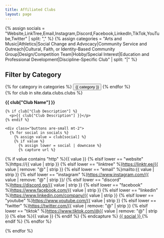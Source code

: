 ```yaml
---
title: Affiliated Clubs
layout: page
---
```


{% assign socials = "Website,LinkTree,Email,Instagram,Discord,Facebook,LinkedIn,TikTok,YouTube,Twitter" | split: "," %}
{% assign categories = "Arts and Music|Athletics|Social Change and Advocacy|Community Service and Outreach|Cultural, Faith, or Identity-Based Community Group|Design/Competition Team|Hobby/Special Interest|Education and Professional Development|Discipline-Specific Club" | split: "|" %}

<h2 class="vp-academic-text mb-3">Filter by Category</h2>
<div id="category-filters" class="buttons are-small mb-5">
  {% for category in categories %}
    <button class="button is-light category-button" data-category="{{ category | strip }}">{{ category }}</button>
  {% endfor %}
</div>

<div id="clubs-container">
  {% for club in site.data.clubs.clubs %}
  <div class="box club-box" data-category="{{ club.Category }}">
    <p>
      <b class="vp-academic-text">{{ club["Club Name"] }}</b><br>
    </p>

    {% if club["Club Description"] %}
      <p>{{ club["Club Description"] }}</p>
    {% endif %}

    <div class="buttons are-small mt-2">
      {% for social in socials %}
        {% assign value = club[social] %}
        {% if value %}
          {% assign lower = social | downcase %}
          {% capture url %}
{% if value contains "http" %}{{ value }}
{% elsif lower == "website" %}https://{{ value | strip }}
{% elsif lower == "linktree" %}https://linktr.ee/{{ value | remove: "@" | strip }}
{% elsif lower == "email" %}mailto:{{ value | strip }}
{% elsif lower == "instagram" %}https://www.instagram.com/{{ value | remove: "@" | strip }}/
{% elsif lower == "discord" %}https://discord.gg/{{ value | strip }}
{% elsif lower == "facebook" %}https://www.facebook.com/{{ value | strip }}
{% elsif lower == "linkedin" %}https://www.linkedin.com/company/{{ value | strip }}
{% elsif lower == "youtube" %}https://www.youtube.com/{{ value | strip }}
{% elsif lower == "twitter" %}https://twitter.com/{{ value | remove: "@" | strip }}
{% elsif lower == "tiktok" %}https://www.tiktok.com/@{{ value | remove: "@" | strip }}
{% else %}{{ value }}
{% endif %}
          {% endcapture %}
          <a class="button is-small vp-academic" href="{{ url | strip }}" target="_blank" rel="noopener">
            {{ social }}
          </a>
        {% endif %}
      {% endfor %}
    </div>
  </div>
  {% endfor %}
</div>

<script>
document.addEventListener("DOMContentLoaded", function() {
  const buttons = document.querySelectorAll(".category-button");
  const clubs = document.querySelectorAll(".club-box");
  let selectedCategories = [];

  buttons.forEach(button => {
    button.addEventListener("click", () => {
      const category = button.dataset.category;
      button.classList.toggle("is-vp-academic");

      if (selectedCategories.includes(category)) {
        selectedCategories = selectedCategories.filter(c => c !== category);
      } else {
        selectedCategories.push(category);
      }

      clubs.forEach(club => {
        const clubCategory = club.dataset.category?.trim();
        if (selectedCategories.length === 0 || selectedCategories.includes(clubCategory)) {
          club.style.display = "";
        } else {
          club.style.display = "none";
        }
      });
    });
  });
});
</script>

<style>
.category-button.is-vp-academic {
  background-color: var(--vp-academic-color, #003366);
  color: white;
}
</style>
